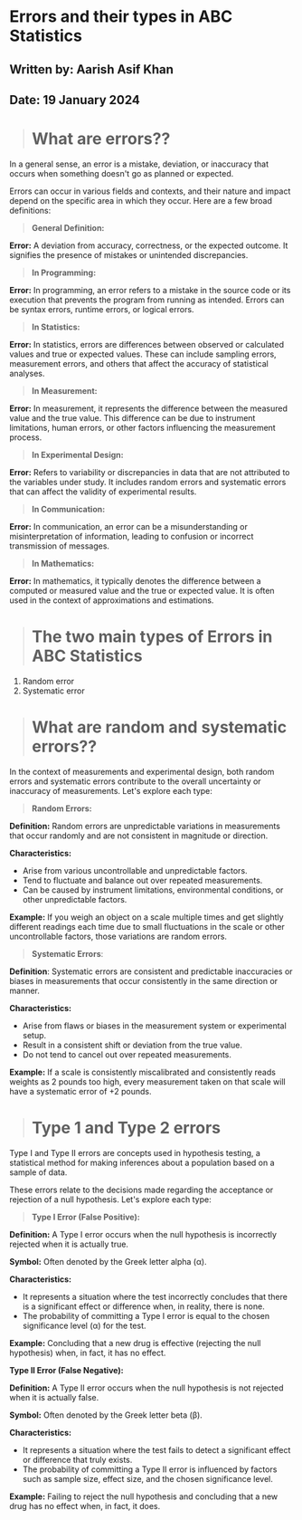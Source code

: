 # **Errors and their types in ABC Statistics**

## **Written by:** Aarish Asif Khan

## **Date:** 19 January 2024 

> # **What are errors??**

In a general sense, an error is a mistake, deviation, or inaccuracy that occurs when something doesn't go as planned or expected.

Errors can occur in various fields and contexts, and their nature and impact depend on the specific area in which they occur. Here are a few broad definitions:

> **General Definition:**

**Error:** A deviation from accuracy, correctness, or the expected outcome. It signifies the presence of mistakes or unintended discrepancies.

> **In Programming:**

**Error:** In programming, an error refers to a mistake in the source code or its execution that prevents the program from running as intended. Errors can be syntax errors, runtime errors, or logical errors.

> **In Statistics:**

**Error:** In statistics, errors are differences between observed or calculated values and true or expected values. These can include sampling errors, measurement errors, and others that affect the accuracy of statistical analyses.

> **In Measurement:**

**Error:** In measurement, it represents the difference between the measured value and the true value. This difference can be due to instrument limitations, human errors, or other factors influencing the measurement process.

> **In Experimental Design:**

**Error:** Refers to variability or discrepancies in data that are not attributed to the variables under study. It includes random errors and systematic errors that can affect the validity of experimental results.

> **In Communication:**

**Error:** In communication, an error can be a misunderstanding or misinterpretation of information, leading to confusion or incorrect transmission of messages.

> **In Mathematics:**

**Error:** In mathematics, it typically denotes the difference between a computed or measured value and the true or expected value. It is often used in the context of approximations and estimations.

> # **The two main types of Errors in ABC Statistics**

1. Random error
2. Systematic error

> # **What are random and systematic errors??**

In the context of measurements and experimental design, both random errors and systematic errors contribute to the overall uncertainty or inaccuracy of measurements. Let's explore each type:

> **Random Errors:**

**Definition:** Random errors are unpredictable variations in measurements that occur randomly and are not consistent in magnitude or direction.

**Characteristics:**
- Arise from various uncontrollable and unpredictable factors.
- Tend to fluctuate and balance out over repeated measurements.
- Can be caused by instrument limitations, environmental conditions, or other unpredictable factors.

**Example:** If you weigh an object on a scale multiple times and get slightly different readings each time due to small fluctuations in the scale or other uncontrollable factors, those variations are random errors.

> **Systematic Errors**:

**Definition**: Systematic errors are consistent and predictable inaccuracies or biases in measurements that occur consistently in the same direction or manner.

**Characteristics:**

- Arise from flaws or biases in the measurement system or experimental setup.
- Result in a consistent shift or deviation from the true value.
- Do not tend to cancel out over repeated measurements.

**Example:** If a scale is consistently miscalibrated and consistently reads weights as 2 pounds too high, every measurement taken on that scale will have a systematic error of +2 pounds.

> # **Type 1 and Type 2 errors**

Type I and Type II errors are concepts used in hypothesis testing, a statistical method for making inferences about a population based on a sample of data. 

These errors relate to the decisions made regarding the acceptance or rejection of a null hypothesis. Let's explore each type:

> **Type I Error (False Positive):**

**Definition:** A Type I error occurs when the null hypothesis is incorrectly rejected when it is actually true.

**Symbol:** Often denoted by the Greek letter alpha (α).

**Characteristics:**

- It represents a situation where the test incorrectly concludes that there is a significant effect or difference when, in reality, there is none.
- The probability of committing a Type I error is equal to the chosen significance level (α) for the test.

**Example:** Concluding that a new drug is effective (rejecting the null hypothesis) when, in fact, it has no effect.

**Type II Error (False Negative):**

**Definition:** A Type II error occurs when the null hypothesis is not rejected when it is actually false.

**Symbol:** Often denoted by the Greek letter beta (β).

**Characteristics:**
- It represents a situation where the test fails to detect a significant effect or difference that truly exists.
- The probability of committing a Type II error is influenced by factors such as sample size, effect size, and the chosen significance level.

**Example:** Failing to reject the null hypothesis and concluding that a new drug has no effect when, in fact, it does.


